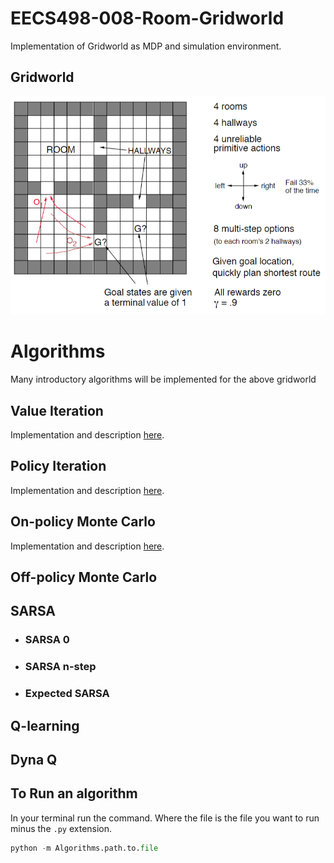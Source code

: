 # EECS498-008-Room-Gridworld  

Implementation of Gridworld as MDP and simulation environment.

## Gridworld

![Gridworld Introduced for EECS 498](./gridworld-EECS498.png)  

# Algorithms  

Many introductory algorithms will be implemented for the above gridworld  

## Value Iteration

Implementation and description [here](./Algorithms/Value_Iteration/).

## Policy Iteration  

Implementation and description [here](./Algorithms/Policy_Iteration/).

## On-policy Monte Carlo

Implementation and description [here](./Algorithms/MC_OnPolicy/).

## Off-policy Monte Carlo

## SARSA  

- ### SARSA 0  

- ### SARSA n-step

- ### Expected SARSA

## Q-learning

## Dyna Q

## To Run an algorithm

In your terminal run the command. Where the file is the file you want to run minus the `.py` extension.

```python
python -m Algorithms.path.to.file
```
